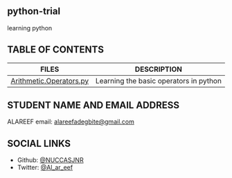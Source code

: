 ## python-trial
learning python
## TABLE OF CONTENTS
FILES | DESCRIPTION
------| ---------
[Arithmetic.Operators.py](./Arithmetic.Operatorspy) | Learning the basic operators in python

## STUDENT NAME AND EMAIL ADDRESS
ALAREEF
email: alareefadegbite@gmail.com

## SOCIAL LINKS
- Github: [@NUCCASJNR](https://github.com/NUCCASJNR)
- Twitter: [@Al_ar_eef](https://twitter.com/Al-ar_eef)